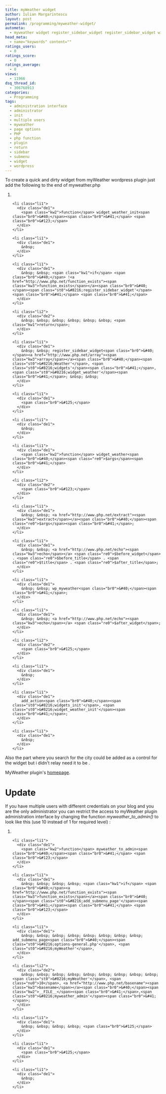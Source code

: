 ```yaml
---
title: myWeather widget
author: Iulian Margarintescu
layout: post
permalink: /programming/myweather-widget/
autometa:
  - myweather widget register_sidebar_widget register_sidebar_widget widget_weather_init widget_weather widget_weather widget_weather_init
head_meta:
  - name="keywords" content=""
ratings_users:
  - 0
ratings_score:
  - 0
ratings_average:
  - 0
views:
  - 11966
dsq_thread_id:
  - 306768913
categories:
  - Programming
tags:
  - administration interface
  - administrator
  - init
  - multiple users
  - myweather
  - page options
  - PHP
  - php function
  - plugin
  - return
  - sidebar
  - submenu
  - widget
  - wordpress
---
```

To create a quick and dirty widget from myWeather wordpress plugin just add the following to the end of myweather.php

<!--more-->

<div class="dean_ch" style="white-space: wrap;">
  <ol>
    <li class="li1">
      <div class="de1">
        &nbsp;
      </div>
    </li>
    
    <li class="li1">
      <div class="de1">
        <span class="kw2">function</span> widget_weather_init<span class="br0">&#40;</span><span class="br0">&#41;</span> <span class="br0">&#123;</span>
      </div>
    </li>
    
    <li class="li1">
      <div class="de1">
        &nbsp;
      </div>
    </li>
    
    <li class="li1">
      <div class="de1">
        &nbsp; &nbsp; <span class="kw1">if</span> <span class="br0">&#40;</span> !<a href="http://www.php.net/function_exists"><span class="kw3">function_exists</span></a><span class="br0">&#40;</span><span class="st0">&#8216;register_sidebar_widget'</span><span class="br0">&#41;</span> <span class="br0">&#41;</span>
      </div>
    </li>
    
    <li class="li2">
      <div class="de2">
        &nbsp; &nbsp; &nbsp; &nbsp; &nbsp; &nbsp; <span class="kw1">return</span>;
      </div>
    </li>
    
    <li class="li1">
      <div class="de1">
        &nbsp; &nbsp; register_sidebar_widget<span class="br0">&#40;</span><a href="http://www.php.net/array"><span class="kw3">array</span></a><span class="br0">&#40;</span><span class="st0">&#8216;Weather'</span>, <span class="st0">&#8216;widgets'</span><span class="br0">&#41;</span>, <span class="st0">&#8216;widget_weather'</span><span class="br0">&#41;</span>; &nbsp; &nbsp;
      </div>
    </li>
    
    <li class="li1">
      <div class="de1">
        <span class="br0">&#125;</span>
      </div>
    </li>
    
    <li class="li1">
      <div class="de1">
        &nbsp;
      </div>
    </li>
    
    <li class="li1">
      <div class="de1">
        <span class="kw2">function</span> widget_weather<span class="br0">&#40;</span><span class="re0">$args</span><span class="br0">&#41;</span>
      </div>
    </li>
    
    <li class="li2">
      <div class="de2">
        <span class="br0">&#123;</span>
      </div>
    </li>
    
    <li class="li1">
      <div class="de1">
        &nbsp; &nbsp; <a href="http://www.php.net/extract"><span class="kw3">extract</span></a><span class="br0">&#40;</span><span class="re0">$args</span><span class="br0">&#41;</span>;
      </div>
    </li>
    
    <li class="li1">
      <div class="de1">
        &nbsp; &nbsp; <a href="http://www.php.net/echo"><span class="kw3">echo</span></a> <span class="re0">$before_widget</span> . <span class="re0">$before_title</span> . <span class="re0">$title</span> . <span class="re0">$after_title</span>;
      </div>
    </li>
    
    <li class="li1">
      <div class="de1">
        &nbsp; &nbsp; wp_myweather<span class="br0">&#40;</span><span class="br0">&#41;</span>;
      </div>
    </li>
    
    <li class="li1">
      <div class="de1">
        &nbsp; &nbsp; <a href="http://www.php.net/echo"><span class="kw3">echo</span></a> <span class="re0">$after_widget</span>;
      </div>
    </li>
    
    <li class="li2">
      <div class="de2">
        <span class="br0">&#125;</span>
      </div>
    </li>
    
    <li class="li1">
      <div class="de1">
        &nbsp;
      </div>
    </li>
    
    <li class="li1">
      <div class="de1">
        add_action<span class="br0">&#40;</span><span class="st0">&#8216;widgets_init'</span>, <span class="st0">&#8216;widget_weather_init'</span><span class="br0">&#41;</span>;
      </div>
    </li>
    
    <li class="li1">
      <div class="de1">
        &nbsp;
      </div>
    </li>
  </ol>
</div>

Also the part where you search for the city could be added as a control for the widget but i didn't relay need it to be .

MyWeather plugin's [homepage][1].

# <a id="update">Update</a>

If you have multiple users with different credentials on your blog and you are the only administrator you can restrict the access to myWeather plugin administration interface by changing the function *myweather\_to\_admin()* to look like this (use 10 instead of 1 for required level) :

<div class="dean_ch" style="white-space: wrap;">
  <ol>
    <li class="li1">
      <div class="de1">
        &nbsp;
      </div>
    </li>
    
    <li class="li1">
      <div class="de1">
        <span class="kw2">function</span> myweather_to_admin<span class="br0">&#40;</span><span class="br0">&#41;</span> <span class="br0">&#123;</span>
      </div>
    </li>
    
    <li class="li1">
      <div class="de1">
        &nbsp; &nbsp; &nbsp; &nbsp; <span class="kw1">if</span> <span class="br0">&#40;</span><a href="http://www.php.net/function_exists"><span class="kw3">function_exists</span></a><span class="br0">&#40;</span><span class="st0">&#8216;add_submenu_page'</span><span class="br0">&#41;</span><span class="br0">&#41;</span> <span class="br0">&#123;</span>
      </div>
    </li>
    
    <li class="li1">
      <div class="de1">
        &nbsp; &nbsp; &nbsp; &nbsp; &nbsp; &nbsp; &nbsp; &nbsp; add_submenu_page<span class="br0">&#40;</span><span class="st0">&#8216;options-general.php'</span>, <span class="st0">&#8216;myWeather'</span>,
      </div>
    </li>
    
    <li class="li2">
      <div class="de2">
        &nbsp; &nbsp; &nbsp; &nbsp; &nbsp; &nbsp; &nbsp; &nbsp; &nbsp;<span class="st0">&#8216;myWeather'</span>, <span class="nu0">10</span>, <a href="http://www.php.net/basename"><span class="kw3">basename</span></a><span class="br0">&#40;</span><span class="kw2">__FILE__</span><span class="br0">&#41;</span>,<span class="st0">&#8216;myweather_admin'</span><span class="br0">&#41;</span>;
      </div>
    </li>
    
    <li class="li1">
      <div class="de1">
        &nbsp; &nbsp; &nbsp; &nbsp; <span class="br0">&#125;</span>
      </div>
    </li>
    
    <li class="li1">
      <div class="de1">
        <span class="br0">&#125;</span>
      </div>
    </li>
    
    <li class="li1">
      <div class="de1">
        &nbsp;
      </div>
    </li>
  </ol>
</div>

 [1]: http://www.thedeveloperinside.com/blog/myweather-20-released/ "MyWeather"